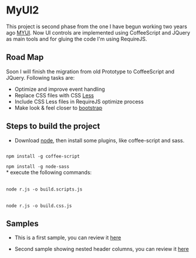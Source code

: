 MyUI2
===============================
This project is second phase from the one I have begun working two years ago <a href="http://pabloaravena.info">MYUI</a>. Now UI controls are implemented using CoffeeScript and JQuery as main tools and for gluing the code I'm using RequireJS.

Road Map
-------------------------
Soon I will finish the migration from old Prototype to CoffeeScript and JQuery. Following tasks are:

* Optimize and improve event handling
* Replace CSS files with CSS <a href="http://lesscss.org">Less</a>
* Include CSS Less files in RequireJS optimize process
* Make look & feel closer to <a href="http://twitter.github.com/bootstrap/">bootstrap</a>

Steps to build the project
--------------------------------------

* Download <a href="http://nodejs.org">node</a>, then install some plugins, like coffee-script and sass.

<code>
npm install -g coffee-script
</code>
<code>
npm install -g node-sass
</code>
* execute the following commands:
<br>
<br>
<code>
node r.js -o build.scripts.js
</code>
<br>
<code>
node r.js -o build.css.js
</code>


Samples
--------
* This is a first sample, you can review it <a href="http://jsfiddle.net/paravena/Cysu8/embedded/result,js,html/">here</a>

* Second sample showing nested header columns, you can review it <a href="http://jsfiddle.net/paravena/3raSc/4/embedded/result,js,html/">here</a>


